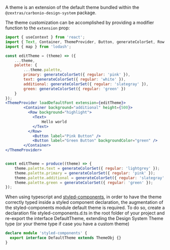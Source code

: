 <!--
SPDX-FileCopyrightText: 2021 Zextras <https://www.zextras.com>

SPDX-License-Identifier: AGPL-3.0-only
-->

A theme is an extension of the default theme bundled within the `@zextras/carbonio-design-system` package.

The theme customization can be accomplished by providing a modifier function to the `extension` prop:

```jsx
import { useContext } from 'react';
import { Text, Container, ThemeProvider, Button, generateColorSet, Row } from '@zextras/carbonio-design-system';
import { map } from 'lodash';

const editTheme = (theme) => ({
	...theme,
	palette: {
		...theme.palette,
		primary: generateColorSet({ regular: 'pink' }),
		text: generateColorSet({ regular: 'white' }),
		additional: generateColorSet({ regular: 'slategray' }),
		green: generateColorSet({ regular: 'green' })
	}
});
<ThemeProvider loadDefaultFont extension={editTheme}>
		<Container background="additional" height={500}>
          <Row background="highlight">
			<Text>
				Hello world
			</Text>
          </Row>
			<Button label="Pink Button" />
			<Button label="Green Button" backgroundColor="green" />
		</Container>
</ThemeProvider>
```

```jsx static

const editTheme = produce((theme) => {
    theme.palette.text = generateColorSet({ regular: 'lightgrey' });
    theme.palette.primary = generateColorSet({ regular: 'pink' });
    theme.palette.additional = generateColorSet({ regular: 'slategray' });
    theme.palette.green = generateColorSet({ regular: 'green' });
});

```

When using typescript and [styled-components](https://styled-components.com/),
in order to have the theme correctly typed inside a styled component declaration,
the augmentation of the styled-components module default theme is required.
To do so, create a declaration file styled-components.d.ts in the root folder of your project and
re-export the interface DefaultTheme, extending the Design System Theme type (or your theme type if case you have a custom theme)

```typescript noedit static
declare module 'styled-components' {
  export interface DefaultTheme extends ThemeObj {}
}
```
